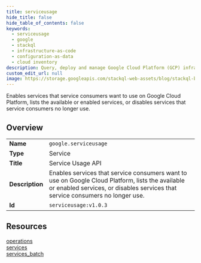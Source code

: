 ```yaml
---
title: serviceusage
hide_title: false
hide_table_of_contents: false
keywords:
  - serviceusage
  - google
  - stackql
  - infrastructure-as-code
  - configuration-as-data
  - cloud inventory
description: Query, deploy and manage Google Cloud Platform (GCP) infrastructure and resources using SQL
custom_edit_url: null
image: https://storage.googleapis.com/stackql-web-assets/blog/stackql-blog-post-featured-image.png
---
```

Enables services that service consumers want to use on Google Cloud Platform, lists the available or enabled services, or disables services that service consumers no longer use.  
    

## Overview
<table><tbody>
<tr><td><b>Name</b></td><td><code>google.serviceusage</code></td></tr>
<tr><td><b>Type</b></td><td>Service</td></tr>
<tr><td><b>Title</b></td><td>Service Usage API</td></tr>
<tr><td><b>Description</b></td><td>Enables services that service consumers want to use on Google Cloud Platform, lists the available or enabled services, or disables services that service consumers no longer use.</td></tr>
<tr><td><b>Id</b></td><td><code>serviceusage:v1.0.3</code></td></tr>
</tbody></table>

## Resources
<div class="row">
<div class="providerDocColumn">
<a href="/providers/google/serviceusage/operations/">operations</a><br />
<a href="/providers/google/serviceusage/services/">services</a><br />
</div>
<div class="providerDocColumn">
<a href="/providers/google/serviceusage/services_batch/">services_batch</a><br />
</div>
</div>
